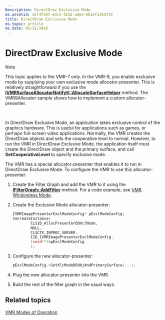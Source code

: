 ```yaml
---
Description: DirectDraw Exclusive Mode
ms.assetid: 3ef4f267-4dc2-421b-ade4-6b1efa364733
title: DirectDraw Exclusive Mode
ms.topic: article
ms.date: 05/31/2018
---
```


# DirectDraw Exclusive Mode

> [!Note]  
> This topic applies to the VMR-7 only. In the VMR-9, you enable exclusive mode by supplying your own exclusive mode allocator-presenter. This is relatively straightforward if you use the [**IVMRSurfaceAllocatorNotify9::AllocateSurfaceHelper**](/previous-versions/windows/desktop/api/Vmr9/nf-vmr9-ivmrsurfaceallocatornotify9-allocatesurfacehelper) method. The VMR9Allocator sample shows how to implement a custom allocator-presenter.

 

In DirectDraw Exclusive Mode, an application takes exclusive control of the graphics hardware. This is useful for applications such as games, or perhaps full-screen video applications. Normally, the VMR creates the DirectDraw objects and sets the cooperative level to normal. However, to run the VMR in DirectDraw Exclusive Mode, the application itself must create the DirectDraw object and the primary surface, and call **SetCooperativeLevel** to specify exclusive mode.

The VMR has a special allocator-presenter that enables it to run in DirectDraw Exclusive Mode. To configure the VMR to use this allocator-presenter:

1.  Create the Filter Graph and add the VMR to it using the [**IFilterGraph::AddFilter**](/windows/desktop/api/Strmif/nf-strmif-ifiltergraph-addfilter) method. For a code example, see [VMR Windowless Mode](vmr-windowless-mode.md).
2.  Create the Exclusive Mode allocator-presenter:
    ```C++
    IVMRImagePresenterExclModeConfig* pExclModeConfig;
    CoCreateInstance(
            CLSID_AllocPresenterDDXclMode,
            NULL,
            CLSCTX_INPROC_SERVER,
            IID_IVMRImagePresenterExclModeConfig,
            (void**)&pExclModeConfig
            );
    ```

    

3.  Configure the new allocator-presenter:
    ```C++
    pExclModeConfig->SetXlcModeDDObjAndPrimarySurface(...);
    ```

    

4.  Plug the new allocator-presenter into the VMR.
5.  Build the rest of the filter graph in the usual ways.

## Related topics

<dl> <dt>

[VMR Modes of Operation](vmr-modes-of-operation.md)
</dt> </dl>

 

 



